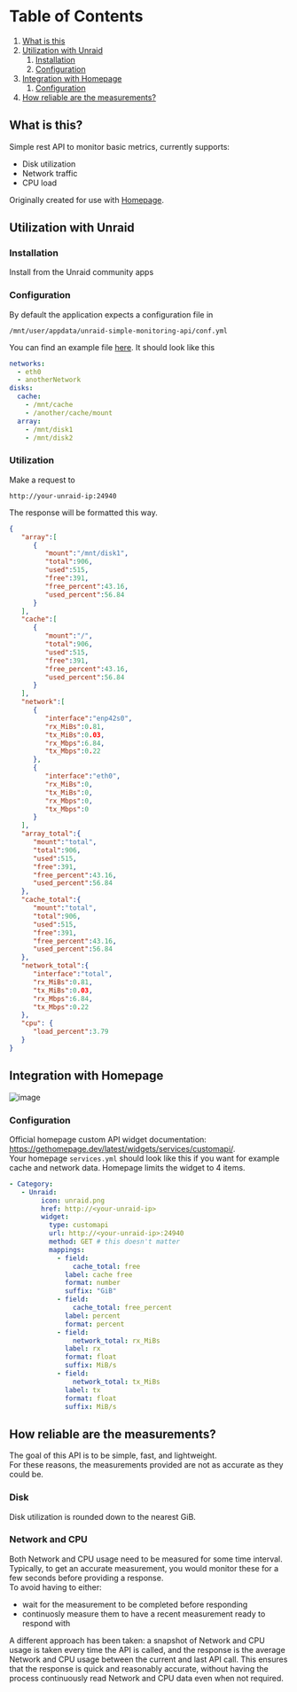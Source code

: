 # Table of Contents
1. [What is this](#what)
2. [Utilization with Unraid](#unraid)
   1. [Installation](#unraid-install)
   2. [Configuration](#unraid-conf)
3. [Integration with Homepage](#homepage)
   1. [Configuration](#homepage-conf)
4. [How reliable are the measurements?](#caveat)

## What is this? <a id="what"></a> 
Simple rest API to monitor basic metrics, currently supports:
- Disk utilization
- Network traffic
- CPU load

Originally created for use with [Homepage](https://gethomepage.dev/latest/widgets/services/customapi/).

## Utilization with Unraid <a id="unraid"></a> 
### Installation <a id="unraid-install"></a>
Install from the Unraid community apps

### Configuration <a id="unraid-conf"></a>
By default the application expects a configuration file in 
```
/mnt/user/appdata/unraid-simple-monitoring-api/conf.yml
```

You can find an example file [here](https://github.com/NebN/unraid-simple-monitoring-api/blob/master/conf/conf.yml). It should look like this

```yaml
networks:
  - eth0
  - anotherNetwork
disks:
  cache:
    - /mnt/cache
    - /another/cache/mount
  array:
    - /mnt/disk1
    - /mnt/disk2
```

### Utilization <a id="unraid-use"></a>
Make a request to 
```
http://your-unraid-ip:24940
```

The response will be formatted this way.

```json
{
   "array":[
      {
         "mount":"/mnt/disk1",
         "total":906,
         "used":515,
         "free":391,
         "free_percent":43.16,
         "used_percent":56.84
      }
   ],
   "cache":[
      {
         "mount":"/",
         "total":906,
         "used":515,
         "free":391,
         "free_percent":43.16,
         "used_percent":56.84
      }
   ],
   "network":[
      {
         "interface":"enp42s0",
         "rx_MiBs":0.81,
         "tx_MiBs":0.03,
         "rx_Mbps":6.84,
         "tx_Mbps":0.22
      },
      {
         "interface":"eth0",
         "rx_MiBs":0,
         "tx_MiBs":0,
         "rx_Mbps":0,
         "tx_Mbps":0
      }
   ],
   "array_total":{
      "mount":"total",
      "total":906,
      "used":515,
      "free":391,
      "free_percent":43.16,
      "used_percent":56.84
   },
   "cache_total":{
      "mount":"total",
      "total":906,
      "used":515,
      "free":391,
      "free_percent":43.16,
      "used_percent":56.84
   },
   "network_total":{
      "interface":"total",
      "rx_MiBs":0.81,
      "tx_MiBs":0.03,
      "rx_Mbps":6.84,
      "tx_Mbps":0.22
   },
   "cpu": {
      "load_percent":3.79
   }
}
```

## Integration with Homepage <a id="homepage"></a> 
![image](https://github.com/NebN/unraid-simple-monitoring-api/assets/57036949/0175ffbd-fe84-494c-a29f-264f09aae6f3)
### Configuration <a id="homepage-conf"></a>
Official homepage custom API widget documentation: https://gethomepage.dev/latest/widgets/services/customapi/.  
Your homepage `services.yml` should look like this if you want for example cache and network data. Homepage limits the widget to 4 items.

```yml
- Category:
   - Unraid:
        icon: unraid.png
        href: http://<your-unraid-ip>
        widget:
          type: customapi
          url: http://<your-unraid-ip>:24940
          method: GET # this doesn't matter
          mappings:
            - field:
                cache_total: free
              label: cache free
              format: number
              suffix: "GiB"
            - field:
                cache_total: free_percent
              label: percent
              format: percent
            - field:
                network_total: rx_MiBs
              label: rx
              format: float
              suffix: MiB/s
            - field:
                network_total: tx_MiBs
              label: tx
              format: float
              suffix: MiB/s
```

## How reliable are the measurements? <a id="caveat"></a>
The goal of this API is to be simple, fast, and lightweight.  
For these reasons, the measurements provided are not as accurate as they could be.

### Disk
Disk utilization is rounded down to the nearest GiB.

### Network and CPU
Both Network and CPU usage need to be measured for some time interval. Typically, to get an accurate measurement, you would monitor these for a few seconds before providing a response.  
To avoid having to either:
- wait for the measurement to be completed before responding
- continuosly measure them to have a recent measurement ready to respond with

A different approach has been taken: a snapshot of Network and CPU usage is taken every time the API is called, and the response is the average Network and CPU usage between the current and last API call.
This ensures that the response is quick and reasonably accurate, without having the process continuously read Network and CPU data even when not required.

